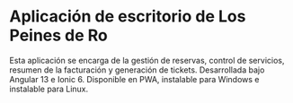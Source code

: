 # Aplicación de escritorio de Los Peines de Ro
Esta aplicación se encarga de la gestión de reservas, control de servicios, resumen de la facturación y generación de tickets. Desarrollada bajo Angular 13 e Ionic 6. Disponible en PWA, instalable para Windows e instalable para Linux.

